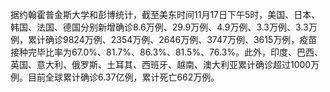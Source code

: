 据约翰霍普金斯大学和彭博统计，截至美东时间11月17日下午5时，美国、日本、韩国、法国、德国分别新增确诊8.6万例、29.9万例、4.9万例、3.3万例、3.3万例，累计确诊9824万例、2354万例、2646万例、3747万例、3615万例，疫苗接种完毕比率为67.0%、81.7%、86.3%、81.5%、76.3%。此外，印度、巴西、英国、意大利、俄罗斯、土耳其、西班牙、越南、澳大利亚累计确诊超过1000万例。目前全球累计确诊6.37亿例，累计死亡662万例。